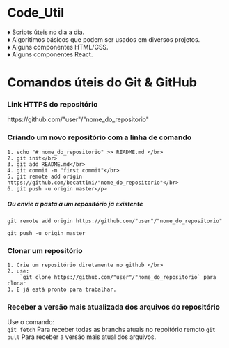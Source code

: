 # Code_Util

♦ Scripts úteis no dia a dia.</br>
♦ Algoritimos básicos que podem ser usados em diversos projetos.</br>
♦ Alguns componentes HTML/CSS.</br>
♦ Alguns componentes React.</br>


# Comandos úteis do Git & GitHub

<h3>Link HTTPS do repositório</h3>
<p>https://github.com/"user"/"nome_do_repositorio"</p>

<h3>Criando um novo repositório com a linha de comando</h3>

    1. echo "# nome_do_repositorio" >> README.md </br>
    2. git init</br>
    3. git add README.md</br>
    4. git commit -m "first commit"</br>
    5. git remote add origin https://github.com/becattini/"nome_do_repositorio"</br>
    6. git push -u origin master</p>

  <h5>Ou envie a pasta à um repositório já existente</h5>
    
 `git remote add origin https://github.com/"user"/"nome_do_repositorio"`  
 
 `git push -u origin master`
   

   <h3>Clonar um repositório</h3>

    1. Crie um repositório diretamente no github </br>
    2. use:
        `git clone https://github.com/"user"/"nome_do_repositorio` para clonar   
    3. E já está pronto para trabalhar.


   <h3>Receber a versão mais atualizada dos arquivos do repositório</h3>
   
  Use o comando:<br>
     `git fetch`
  Para receber todas as branchs atuais no repoitório remoto 
     `git pull`
  Para receber a versão mais atual dos arquivos.



